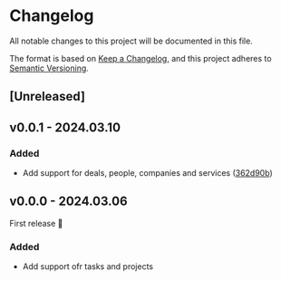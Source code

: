 # Changelog

All notable changes to this project will be documented in this file.

The format is based on [Keep a Changelog](https://keepachangelog.com/en/1.0.0/), and this project adheres to [Semantic Versioning](https://semver.org/spec/v2.0.0.html).

## [Unreleased]

## v0.0.1 - 2024.03.10

### Added

- Add support for deals, people, companies and services ([362d90b](https://github.com/studiometa/alfred-productive-workflow/commit/362d90b))

## v0.0.0 - 2024.03.06

First release 🎉

### Added

- Add support ofr tasks and projects
